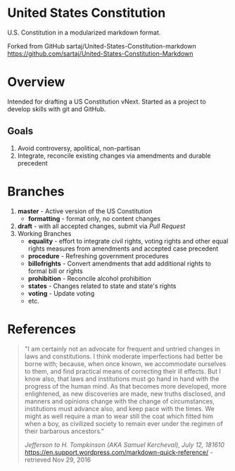 <!---
TODO:
-->

# United States Constitution
U.S. Constitution in a modularized markdown format.

Forked from GitHub sartaj/United-States-Constitution-markdown
https://github.com/sartaj/United-States-Constitution-Markdown

# Overview
Intended for drafting a US Constitution vNext. Started as a project to develop skills with git and GitHub.

## Goals
1. Avoid controversy, apolitical, non-partisan
2. Integrate, reconcile existing changes via amendments and durable precedent

# Branches

1. **master** - Active version of the US Constitution
    * **formatting** - format only, no content changes
2. **draft** - with all accepted changes, submit via *Pull Request*
3. Working Branches
    * **equality** - effort to integrate civil rights, voting rights and other equal rights measures from amendments and accepted case precedent
    * **procedure** - Refreshing government procedures
    * **billofrights** - Convert amendments that add additional rights to formal bill or rights
    * **prohibition** - Reconcile alcohol prohibition
    * **states** - Changes related to state and state's rights
    * **voting** - Update voting
    * etc.

# References

> "I am certainly not an advocate for frequent and untried changes in laws and constitutions. I think moderate imperfections had better be borne with; because, when once known, we accommodate ourselves to them, and find practical means of correcting their ill effects. But I know also, that laws and institutions must go hand in hand with the progress of the human mind. As that becomes more developed, more enlightened, as new discoveries are made, new truths disclosed, and manners and opinions change with the change of circumstances, institutions must advance also, and keep pace with the times. We might as well require a man to wear still the coat which fitted him when a boy, as civilized society to remain ever under the regimen of their barbarous ancestors." 
>
> *Jefferson to H. Tompkinson (AKA Samuel Kercheval), July 12, 181610*
> https://en.support.wordpress.com/markdown-quick-reference/ - retrieved Nov 29, 2016

